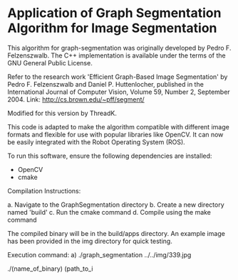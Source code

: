 # Application of Graph Segmentation Algorithm for Image Segmentation

This algorithm for graph-segmentation was originally developed by Pedro F. Felzenszwalb. The C++ implementation is available under the terms of the GNU General Public License.

Refer to the research work 'Efficient Graph-Based Image Segmentation' by Pedro F. Felzenszwalb and Daniel P. Huttenlocher, published in the International Journal of Computer Vision, Volume 59, Number 2, September 2004. Link: http://cs.brown.edu/~pff/segment/

Modified for this version by ThreadK.

This code is adapted to make the algorithm compatible with different image formats and flexible for use with popular libraries like OpenCV. It can now be easily integrated with the Robot Operating System (ROS).

To run this software, ensure the following dependencies are installed:

- OpenCV
- cmake

Compilation Instructions:

a. Navigate to the GraphSegmentation directory
b. Create a new directory named 'build'
c. Run the cmake command
d. Compile using the make command

The compiled binary will be in the build/apps directory. An example image has been provided in the img directory for quick testing.

Execution command:
a) ./graph_segmentation ../../img/339.jpg

   ./(name_of_binary) (path_to_i
